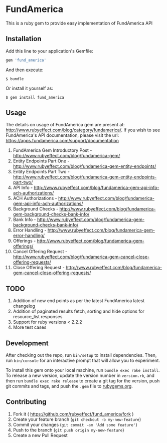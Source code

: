 # FundAmerica

This is a ruby gem to provide easy implementation of FundAmerica API

## Installation

Add this line to your application's Gemfile:

```ruby
gem 'fund_america'
```

And then execute:

    $ bundle

Or install it yourself as:

    $ gem install fund_america

## Usage

The details on usage of FundAmerica gem are present at: http://www.rubyeffect.com/blog/category/fundamerica/. If you wish to see FundAmerica's API documentation, please visit the url: https://apps.fundamerica.com/support/documentation

1. FundAmerica Gem Introductory Post - http://www.rubyeffect.com/blog/fundamerica-gem/
2. Entity Endpoints Part One - http://www.rubyeffect.com/blog/fundamerica-gem-entity-endpoints/
3. Entity Endpoints Part Two - http://www.rubyeffect.com/blog/fundamerica-gem-entity-endpoints-part-two/
4. API Info - http://www.rubyeffect.com/blog/fundamerica-gem-api-info-ach-authorizations/
5. ACH Authorizations - http://www.rubyeffect.com/blog/fundamerica-gem-api-info-ach-authorizations/
6. Background Checks - http://www.rubyeffect.com/blog/fundamerica-gem-background-checks-bank-info/
7. Bank Info - http://www.rubyeffect.com/blog/fundamerica-gem-background-checks-bank-info/
8. Error Handling - http://www.rubyeffect.com/blog/fundamerica-gem-error-handling/
9. Offerings - http://www.rubyeffect.com/blog/fundamerica-gem-offerings/
10. Cancel Offering Request - http://www.rubyeffect.com/blog/fundamerica-gem-cancel-close-offering-requests/
11. Close Offering Request - http://www.rubyeffect.com/blog/fundamerica-gem-cancel-close-offering-requests/

## TODO

1. Addition of new end points as per the latest FundAmerica latest changelog
2. Addition of paginated results fetch, sorting and hide options for resource_list responses
3. Support for ruby versions < 2.2.2
4. More test cases

## Development

After checking out the repo, run `bin/setup` to install dependencies. Then, run `bin/console` for an interactive prompt that will allow you to experiment.

To install this gem onto your local machine, run `bundle exec rake install`. To release a new version, update the version number in `version.rb`, and then run `bundle exec rake release` to create a git tag for the version, push git commits and tags, and push the `.gem` file to [rubygems.org](https://rubygems.org).

## Contributing

1. Fork it ( https://github.com/rubyeffect/fund_america/fork )
2. Create your feature branch (`git checkout -b my-new-feature`)
3. Commit your changes (`git commit -am 'Add some feature'`)
4. Push to the branch (`git push origin my-new-feature`)
5. Create a new Pull Request
